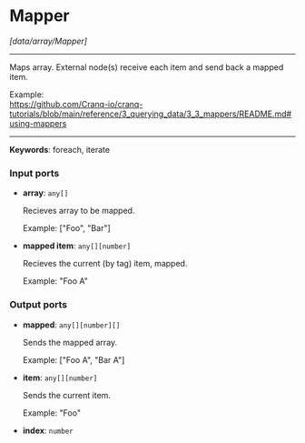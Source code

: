 # Mapper

_[data/array/Mapper]_

---

Maps array. External node(s) receive each item and send back a mapped item.  
  
Example:  
https://github.com/Cranq-io/cranq-tutorials/blob/main/reference/3_querying_data/3_3_mappers/README.md#using-mappers  

---

__Keywords__: foreach, iterate

### Input ports

* __array__: ` any[] `

    Recieves array to be mapped.
    
    Example:
    ["Foo", "Bar"]


* __mapped item__: ` any[][number] `

    Recieves the current (by tag) item, mapped.
    
    Example:
    "Foo A"

### Output ports

* __mapped__: ` any[][number][] `

    Sends the mapped array.
    
    Example:
    ["Foo A", "Bar A"]


* __item__: ` any[][number] `

    Sends the current item.
    
    Example:
    "Foo"


* __index__: ` number `

